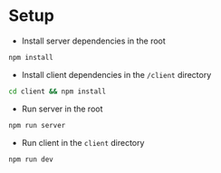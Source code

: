 # Setup

- Install server dependencies in the root

```sh
npm install
```

- Install client dependencies in the `/client` directory

```sh
cd client && npm install
```

- Run server in the root
```sh
npm run server
```

- Run client in the `client` directory
```sh
npm run dev
```